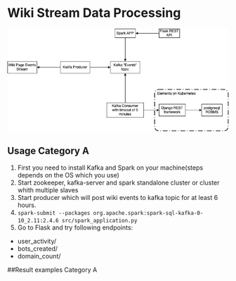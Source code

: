 # Wiki Stream Data Processing
![alt text](https://github.com/gora050/wiki_data/blob/master/ProjectSystemDiagram.png)
## Usage Category A
1. First you need to install Kafka and Spark on your machine(steps depends on the OS which you use)
2. Start zookeeper, kafka-server and spark standalone cluster or cluster whith multiple slaves
3. Start producer which will post wiki events to kafka topic for at least 6 hours.
4. ```spark-submit --packages org.apache.spark:spark-sql-kafka-0-10_2.11:2.4.6 src/spark_application.py```
5. Go to Flask and try following endpoints:
* user_activity/
* bots_created/
* domain_count/

##Result examples Category A
